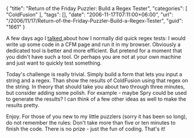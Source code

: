 {
	"title": "Return of the Friday Puzzler: Build a Regex Tester",
	"categories": [
		"ColdFusion"
	],
	"tags": [],
	"date": "2006-11-17T07:11:00+06:00",
	"url": "/2006/11/17/Return-of-the-Friday-Puzzler-Build-a-Regex-Tester",
	"guid": "1661"
}

A few days ago I <a href="http://ray.camdenfamily.com/index.cfm/2006/11/7/Regex-Coach">talked </a> about how I normally did quick regex tests: I would write up some code in a CFM page and run it in my browser. Obviously a dedicated tool is better and more efficient. But pretend for a moment that you didn't have such a tool. Or perhaps you are not at your own machine and just want to quickly test something.

Today's challenge is really trivial. Simply build a form that lets you input a string and a regex. Than show the results of ColdFusion using that regex on the string. In theory that should take you about two through three minutes, but consider adding some polish. For example - maybe Spry could be used to generate the results? I can think of a few other ideas as well to make the results pretty. 

Enjoy. For those of you new to my little puzzlers (sorry it has been so long), do not remember the rules: Don't take more than five or ten minutes to finish the code. There is no prize - just the fun of coding. That's it!